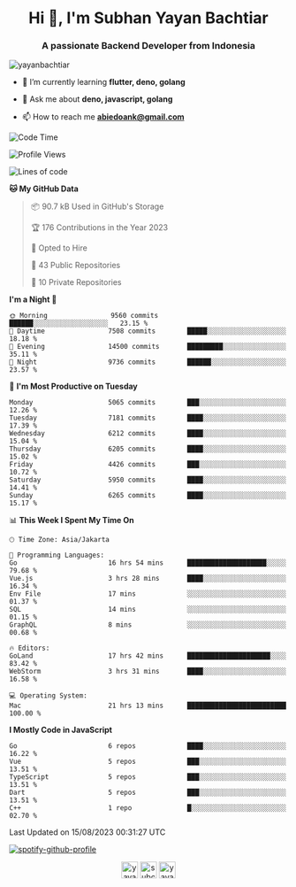 <h1 align="center">Hi 👋, I'm Subhan Yayan Bachtiar</h1>
<h3 align="center">A passionate Backend Developer from Indonesia</h3>

<p align="left"> <img src="https://komarev.com/ghpvc/?username=yayanbachtiar" alt="yayanbachtiar" /> </p>

- 🌱 I’m currently learning **flutter, deno, golang**

- 💬 Ask me about **deno, javascript, golang**

- 📫 How to reach me **abiedoank@gmail.com**

<!--START_SECTION:waka-->
![Code Time](http://img.shields.io/badge/Code%20Time-5%2C715%20hrs%201%20min-blue)

![Profile Views](http://img.shields.io/badge/Profile%20Views-0-blue)

![Lines of code](https://img.shields.io/badge/From%20Hello%20World%20I%27ve%20Written-45.2%20million%20lines%20of%20code-blue)

**🐱 My GitHub Data** 

> 📦 90.7 kB Used in GitHub's Storage 
 > 
> 🏆 176 Contributions in the Year 2023
 > 
> 💼 Opted to Hire
 > 
> 📜 43 Public Repositories 
 > 
> 🔑 10 Private Repositories 
 > 
**I'm a Night 🦉** 

```text
🌞 Morning                9560 commits        ██████░░░░░░░░░░░░░░░░░░░   23.15 % 
🌆 Daytime                7508 commits        █████░░░░░░░░░░░░░░░░░░░░   18.18 % 
🌃 Evening                14500 commits       █████████░░░░░░░░░░░░░░░░   35.11 % 
🌙 Night                  9736 commits        ██████░░░░░░░░░░░░░░░░░░░   23.57 % 
```
📅 **I'm Most Productive on Tuesday** 

```text
Monday                   5065 commits        ███░░░░░░░░░░░░░░░░░░░░░░   12.26 % 
Tuesday                  7181 commits        ████░░░░░░░░░░░░░░░░░░░░░   17.39 % 
Wednesday                6212 commits        ████░░░░░░░░░░░░░░░░░░░░░   15.04 % 
Thursday                 6205 commits        ████░░░░░░░░░░░░░░░░░░░░░   15.02 % 
Friday                   4426 commits        ███░░░░░░░░░░░░░░░░░░░░░░   10.72 % 
Saturday                 5950 commits        ████░░░░░░░░░░░░░░░░░░░░░   14.41 % 
Sunday                   6265 commits        ████░░░░░░░░░░░░░░░░░░░░░   15.17 % 
```


📊 **This Week I Spent My Time On** 

```text
🕑︎ Time Zone: Asia/Jakarta

💬 Programming Languages: 
Go                       16 hrs 54 mins      ████████████████████░░░░░   79.68 % 
Vue.js                   3 hrs 28 mins       ████░░░░░░░░░░░░░░░░░░░░░   16.34 % 
Env File                 17 mins             ░░░░░░░░░░░░░░░░░░░░░░░░░   01.37 % 
SQL                      14 mins             ░░░░░░░░░░░░░░░░░░░░░░░░░   01.15 % 
GraphQL                  8 mins              ░░░░░░░░░░░░░░░░░░░░░░░░░   00.68 % 

🔥 Editors: 
GoLand                   17 hrs 42 mins      █████████████████████░░░░   83.42 % 
WebStorm                 3 hrs 31 mins       ████░░░░░░░░░░░░░░░░░░░░░   16.58 % 

💻 Operating System: 
Mac                      21 hrs 13 mins      █████████████████████████   100.00 % 
```

**I Mostly Code in JavaScript** 

```text
Go                       6 repos             ████░░░░░░░░░░░░░░░░░░░░░   16.22 % 
Vue                      5 repos             ███░░░░░░░░░░░░░░░░░░░░░░   13.51 % 
TypeScript               5 repos             ███░░░░░░░░░░░░░░░░░░░░░░   13.51 % 
Dart                     5 repos             ███░░░░░░░░░░░░░░░░░░░░░░   13.51 % 
C++                      1 repo              █░░░░░░░░░░░░░░░░░░░░░░░░   02.70 % 
```




 Last Updated on 15/08/2023 00:31:27 UTC
<!--END_SECTION:waka-->

[![spotify-github-profile](https://spotify-github-profile.vercel.app/api/view?uid=31qtu2k4v3mbxp7clcmm6imuqq6e&cover_image=true&theme=default&show_offline=false&bar_color=53b14f&bar_color_cover=true)](https://github.com/kittinan/spotify-github-profile)


<p align="center">
<a href="https://dev.to/yayanbachtiar" target="blank"><img align="center" src="https://cdn.jsdelivr.net/npm/simple-icons@3.0.1/icons/dev-dot-to.svg" alt="yayanbachtiar" height="30" width="30" /></a>
<a href="https://linkedin.com/in/subchanyayanbachtiar" target="blank"><img align="center" src="https://cdn.jsdelivr.net/npm/simple-icons@3.0.1/icons/linkedin.svg" alt="subchanyayanbachtiar" height="30" width="30" /></a>
<a href="https://codesandbox.com/yayanbachtiar" target="blank"><img align="center" src="https://cdn.jsdelivr.net/npm/simple-icons@3.0.1/icons/codesandbox.svg" alt="yayanbachtiar" height="30" width="30" /></a>
</p>
